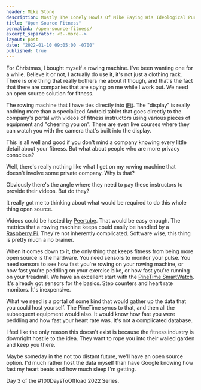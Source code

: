 ```yaml
---
header: Mike Stone
description: Mostly The Lonely Howls Of Mike Baying His Ideological Purity At The Moon
title: "Open Source Fitness"
permalink: /open-source-fitness/
excerpt_separator: <!--more-->
layout: post
date: "2022-01-10 09:05:00 -0700"
published: true
---
```


For Christmas, I bought myself a rowing machine. I've been wanting one for a while. Believe it or not, I actually do use it, it's not just a clothing rack. There is one thing that really bothers me about it though, and that's the fact that there are companies that are spying on me while I work out. We need an open source solution for fitness.

<!--more-->

The rowing machine that I have ties directly into [iFit](https://www.ifit.com). The "display" is really nothing more than a specialized Android tablet that goes directly to the company's portal with videos of fitness instructors using various pieces of equipment and "cheering you on". There are even live courses where they can watch you with the camera that's built into the display.

This is all well and good if you don't mind a company knowing every little detail about your fitness. But what about people who are more privacy conscious?

Well, there's really nothing like what I get on my rowing machine that doesn't involve some private company. Why is that?

Obviously there's the angle where they need to pay these instructors to provide their videos. But do they?

It really got me to thinking about what would be required to do this whole thing open source.

Videos could be hosted by [Peertube](https://joinpeertube.org). That would be easy enough. The metrics that a rowing machine keeps could easily be handled by a [Raspberry Pi](https://www.raspberrypi.org). They're not inherently complicated. Software wise, this thing is pretty much a no brainer.

When it comes down to it, the only thing that keeps fitness from being more open source is the hardware. You need sensors to monitor your pulse. You need sensors to see how fast you're rowing on your rowing machine, or how fast you're peddling on your exercise bike, or how fast you're running on your treadmill. We have an excellent start with the [PineTime SmartWatch](https://pine64.com/product/pinetime-smartwatch-sealed/). It's already got sensors for the basics. Step counters and heart rate monitors. It's inexpensive.

What we need is a portal of some kind that would gather up the data that you could host yourself. The PineTime syncs to that, and then all the subsequent equipment would also. It would know how fast you were peddling and how fast your heart rate was. It's not a complicated database.

I feel like the only reason this doesn't exist is because the fitness industry is downright hostile to the idea. They want to rope you into their walled garden and keep you there.

Maybe someday in the not too distant future, we'll have an open source option. I'd much rather host the data myself than have Google knowing how fast my heart beats and how much sleep I'm getting. 

Day 3 of the #100DaysToOffload 2022 Series.
